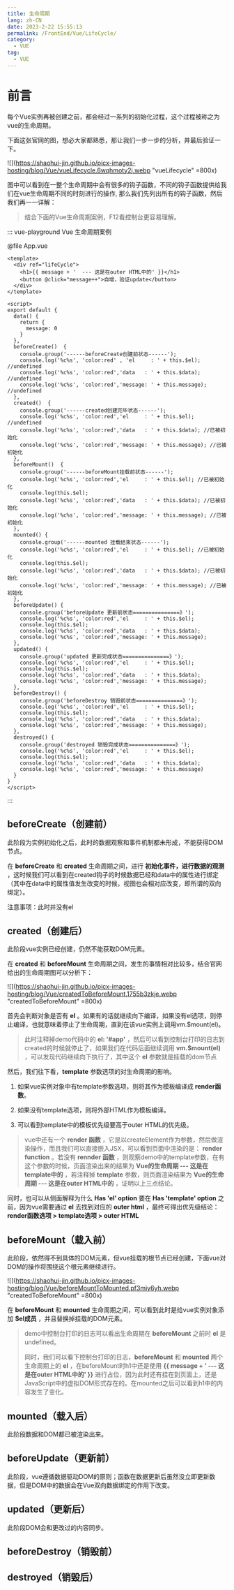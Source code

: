 ```yaml
---
title: 生命周期
lang: zh-CN
date: 2023-2-22 15:55:13
permalink: /FrontEnd/Vue/LifeCycle/
category: 
  - VUE
tag: 
  - VUE
---
```

# 前言

每个Vue实例再被创建之前，都会经过一系列的初始化过程，这个过程被称之为vue的生命周期。

<!-- more -->

下面这张官网的图，想必大家都熟悉，那让我们一步一步的分析，并最后验证一下。

![](https://shaohui-jin.github.io/picx-images-hosting/blog/Vue/vueLifecycle.6wqhmoty2j.webp "vueLifecycle" =800x)

图中可以看到在一整个生命周期中会有很多的钩子函数，不同的钩子函数提供给我们在vue生命周期不同的时刻进行的操作, 那么我们先列出所有的钩子函数，然后我们再一一详解：

> 结合下面的Vue生命周期案例，F12看控制台更容易理解。

::: vue-playground Vue 生命周期案例

@file App.vue

```vue
<template>
  <div ref="lifeCycle">
    <h1>{{ message + '  --- 这是在outer HTML中的' }}</h1>
    <button @click="message++">自增，验证update</button>
  </div>
</template>

<script>
export default {
  data() {
    return {
      message: 0
    }
  },
  beforeCreate()  {
    console.group('------beforeCreate创建前状态------');
    console.log('%c%s', 'color:red' , 'el     : ' + this.$el); //undefined
    console.log('%c%s', 'color:red','data   : ' + this.$data); //undefined
    console.log('%c%s', 'color:red','message: ' + this.message); //undefined
  },
  created()  {
    console.group('------created创建完毕状态------');
    console.log('%c%s', 'color:red','el     : ' + this.$el); //undefined
    console.log('%c%s', 'color:red','data   : ' + this.$data); //已被初始化
    console.log('%c%s', 'color:red','message: ' + this.message); //已被初始化
  },
  beforeMount()  {
    console.group('------beforeMount挂载前状态------');
    console.log('%c%s', 'color:red','el     : ' + this.$el); //已被初始化
    console.log(this.$el);
    console.log('%c%s', 'color:red','data   : ' + this.$data); //已被初始化
    console.log('%c%s', 'color:red','message: ' + this.message); //已被初始化
  },
  mounted() {
    console.group('------mounted 挂载结束状态------');
    console.log('%c%s', 'color:red','el     : ' + this.$el); //已被初始化
    console.log(this.$el);
    console.log('%c%s', 'color:red','data   : ' + this.$data); //已被初始化
    console.log('%c%s', 'color:red','message: ' + this.message); //已被初始化
  },
  beforeUpdate() {
    console.group('beforeUpdate 更新前状态===============》');
    console.log('%c%s', 'color:red','el     : ' + this.$el);
    console.log(this.$el);
    console.log('%c%s', 'color:red','data   : ' + this.$data);
    console.log('%c%s', 'color:red','message: ' + this.message);
  },
  updated() {
    console.group('updated 更新完成状态===============》');
    console.log('%c%s', 'color:red','el     : ' + this.$el);
    console.log(this.$el);
    console.log('%c%s', 'color:red','data   : ' + this.$data);
    console.log('%c%s', 'color:red','message: ' + this.message);
  },
  beforeDestroy() {
    console.group('beforeDestroy 销毁前状态===============》');
    console.log('%c%s', 'color:red','el     : ' + this.$el);
    console.log(this.$el);
    console.log('%c%s', 'color:red','data   : ' + this.$data);
    console.log('%c%s', 'color:red','message: ' + this.message);
  },
  destroyed() {
    console.group('destroyed 销毁完成状态===============》');
    console.log('%c%s', 'color:red','el     : ' + this.$el);
    console.log(this.$el);
    console.log('%c%s', 'color:red','data   : ' + this.$data);
    console.log('%c%s', 'color:red','message: ' + this.message)
  }
}
</script>
```
:::

## beforeCreate（创建前）

此阶段为实例初始化之后，此时的数据观察和事件机制都未形成，不能获得DOM节点。

在 **beforeCreate** 和 **created** 生命周期之间，进行 **初始化事件，进行数据的观测** ，这时候我们可以看到在created钩子的时候数据已经和data中的属性进行绑定（其中在data中的属性值发生改变的时候，视图也会相对应改变，即所谓的双向绑定）。

注意事项：此时并没有el

## created（创建后）

此阶段vue实例已经创建，仍然不能获取DOM元素。

在 **created** 和 **beforeMount** 生命周期之间，发生的事情相对比较多，结合官网给出的生命周期图可以分析下：

![](https://shaohui-jin.github.io/picx-images-hosting/blog/Vue/createdToBeforeMount.1755b3zkje.webp "createdToBeforeMount" =800x)

首先会判断对象是否有 **el** 。如果有的话就继续向下编译，如果没有el选项，则停止编译，也就意味着停止了生命周期，直到在该vue实例上调用vm.$mount(el)。

> 此时注释掉demo代码中的 **el: '#app'** ，然后可以看到控制台打印的日志到created的时候就停止了，如果我们在代码后面继续调用 **vm.$mount(el)** ，可以发现代码继续向下执行了，其中这个 **el** 参数就是挂载的dom节点

然后，我们往下看，**template** 参数选项的对生命周期的影响。

1. 如果vue实例对象中有template参数选项，则将其作为模板编译成 **render函数**。

2. 如果没有template选项，则将外部HTML作为模板编译。

3. 可以看到template中的模板优先级要高于outer HTML的优先级。

> vue中还有一个 **render 函数** ，它是以createElement作为参数，然后做渲染操作，而且我们可以直接嵌入JSX，可以看到页面中渲染的是： **render function** 。若没有 **rennder 函数** ，则观察demo中的template参数，在有这个参数的时候，页面渲染出来的结果为 **Vue的生命周期 --- 这是在template中的** ，若注释掉 **template** 参数，则页面渲染结果为 **Vue的生命周期 --- 这是在outer HTML中的** ，证明以上三点结论。

同时，也可以从侧面解释为什么 **Has 'el' option** 要在 **Has 'template' option** 之前，因为vue需要通过 **el** 去找到对应的 **outer html** ，最终可得出优先级结论：**render函数选项 > template选项 > outer HTML**

## beforeMount（载入前）

此阶段，依然得不到具体的DOM元素，但vue挂载的根节点已经创建，下面vue对DOM的操作将围绕这个根元素继续进行。

![](https://shaohui-jin.github.io/picx-images-hosting/blog/Vue/beforeMountToMounted.pf3miy6yh.webp "createdToBeforeMount" =800x)

在 **beforeMount** 和 **mounted** 生命周期之间，可以看到此时是给vue实例对象添加 **$el成员** ，并且替换掉挂载的DOM元素。

> demo中控制台打印的日志可以看出生命周期在 **beforeMount** 之前时 **el** 是undefined。
>
> 同时，我们可以看下控制台打印的日志，**beforeMount** 和 **mounted** 两个生命周期上的 **el** ，在beforeMount时h1中还是使用 **{{ message + '  --- 这是在outer HTML中的' }}** 进行占位，因为此时还有挂在到页面上，还是JavaScript中的虚拟DOM形式存在的。在mounted之后可以看到h1中的内容发生了变化。

## mounted（载入后）

此阶段数据和DOM都已被渲染出来。

## beforeUpdate（更新前）

此阶段，vue遵循数据驱动DOM的原则；函数在数据更新后虽然没立即更新数据，但是DOM中的数据会在Vue双向数据绑定的作用下改变。

## updated（更新后）

此阶段DOM会和更改过的内容同步。

## beforeDestroy（销毁前）

## destroyed（销毁后）

